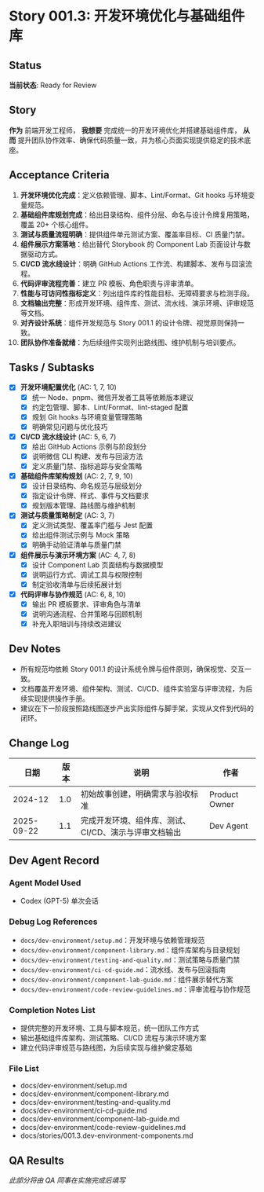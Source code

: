 ﻿# Story 001.3: 开发环境优化与基础组件库

## Status
**当前状态**: Ready for Review

## Story

**作为** 前端开发工程师，
**我想要** 完成统一的开发环境优化并搭建基础组件库，
**从而** 提升团队协作效率、确保代码质量一致，并为核心页面实现提供稳定的技术底座。

## Acceptance Criteria

1. **开发环境优化完成**：定义依赖管理、脚本、Lint/Format、Git hooks 与环境变量规范。
2. **基础组件库规划完成**：给出目录结构、组件分层、命名与设计令牌复用策略，覆盖 20+ 个核心组件。
3. **测试与质量流程明确**：提供组件单元测试方案、覆盖率目标、CI 质量门禁。
4. **组件展示方案落地**：给出替代 Storybook 的 Component Lab 页面设计与数据驱动方式。
5. **CI/CD 流水线设计**：明确 GitHub Actions 工作流、构建脚本、发布与回滚流程。
6. **代码评审流程完善**：建立 PR 模板、角色职责与评审清单。
7. **性能与可访问性指标定义**：列出组件库的性能目标、无障碍要求与检测手段。
8. **文档输出完整**：形成开发环境、组件库、测试、流水线、演示环境、评审规范等文档。
9. **对齐设计系统**：组件开发规范与 Story 001.1 的设计令牌、视觉原则保持一致。
10. **团队协作准备就绪**：为后续组件实现列出路线图、维护机制与培训要点。

## Tasks / Subtasks

- [x] **开发环境配置优化** (AC: 1, 7, 10)
  - [x] 统一 Node、pnpm、微信开发者工具等依赖版本建议
  - [x] 约定包管理、脚本、Lint/Format、lint-staged 配置
  - [x] 规划 Git hooks 与环境变量管理策略
  - [x] 明确常见问题与优化技巧

- [x] **CI/CD 流水线设计** (AC: 5, 6, 7)
  - [x] 给出 GitHub Actions 示例与阶段划分
  - [x] 说明微信 CLI 构建、发布与回滚方法
  - [x] 定义质量门禁、指标追踪与安全策略

- [x] **基础组件库架构规划** (AC: 2, 7, 9, 10)
  - [x] 设计目录结构、命名规范与层级划分
  - [x] 指定设计令牌、样式、事件与文档要求
  - [x] 规划版本管理、路线图与维护机制

- [x] **测试与质量策略制定** (AC: 3, 7)
  - [x] 定义测试类型、覆盖率门槛与 Jest 配置
  - [x] 给出组件测试示例与 Mock 策略
  - [x] 明确手动验证清单与质量门禁

- [x] **组件展示与演示环境方案** (AC: 4, 7, 8)
  - [x] 设计 Component Lab 页面结构与数据模型
  - [x] 说明运行方式、调试工具与权限控制
  - [x] 制定验收清单与后续拓展计划

- [x] **代码评审与协作规范** (AC: 6, 8, 10)
  - [x] 输出 PR 模板要求、评审角色与清单
  - [x] 说明沟通流程、合并策略与回顾机制
  - [x] 补充入职培训与持续改进建议

## Dev Notes
- 所有规范均依赖 Story 001.1 的设计系统令牌与组件原则，确保视觉、交互一致。
- 文档覆盖开发环境、组件架构、测试、CI/CD、组件实验室与评审流程，为后续实现提供操作手册。
- 建议在下一阶段按照路线图逐步产出实际组件与脚手架，实现从文件到代码的闭环。

## Change Log

| 日期 | 版本 | 说明 | 作者 |
|------|------|------|------|
| 2024-12 | 1.0 | 初始故事创建，明确需求与验收标准 | Product Owner |
| 2025-09-22 | 1.1 | 完成开发环境、组件库、测试、CI/CD、演示与评审文档输出 | Dev Agent |

## Dev Agent Record

### Agent Model Used
- Codex (GPT-5) 单次会话

### Debug Log References
- `docs/dev-environment/setup.md`：开发环境与依赖管理规范
- `docs/dev-environment/component-library.md`：组件库架构与目录规划
- `docs/dev-environment/testing-and-quality.md`：测试策略与质量门禁
- `docs/dev-environment/ci-cd-guide.md`：流水线、发布与回滚指南
- `docs/dev-environment/component-lab-guide.md`：组件展示替代方案
- `docs/dev-environment/code-review-guidelines.md`：评审流程与协作规范

### Completion Notes List
- 提供完整的开发环境、工具与脚本规范，统一团队工作方式
- 输出基础组件库架构、测试策略、CI/CD 流程与演示环境方案
- 建立代码评审规范与路线图，为后续实现与维护奠定基础

### File List
- docs/dev-environment/setup.md
- docs/dev-environment/component-library.md
- docs/dev-environment/testing-and-quality.md
- docs/dev-environment/ci-cd-guide.md
- docs/dev-environment/component-lab-guide.md
- docs/dev-environment/code-review-guidelines.md
- docs/stories/001.3.dev-environment-components.md

## QA Results
*此部分将由 QA 同事在实施完成后填写*

